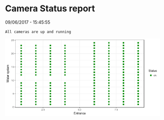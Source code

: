 Camera Status report
================
09/06/2017 - 15:45:55

    All cameras are up and running

![](camreport_files/figure-markdown_github/unnamed-chunk-2-1.png)
